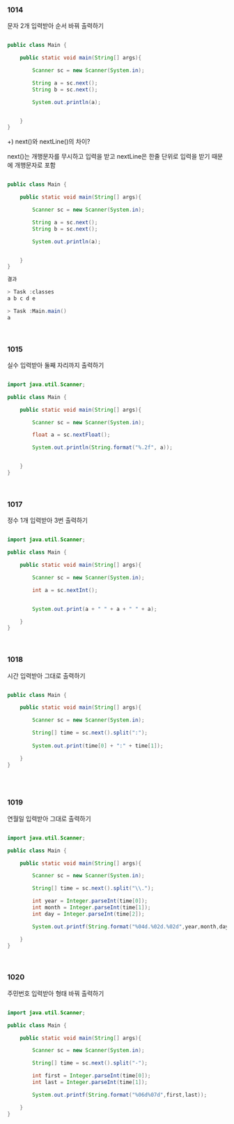 ### 1014

문자 2개 입력받아 순서 바꿔 출력하기

```java

public class Main {

    public static void main(String[] args){

        Scanner sc = new Scanner(System.in);

        String a = sc.next();
        String b = sc.next();

        System.out.println(a);


    }
}

```

+) next()와 nextLine()의 차이?
 
next()는 개행문자를 무시하고 입력을 받고 nextLine은 한줄 단위로 입력을 받기 때문에 개행문자로 포함

```java

public class Main {

    public static void main(String[] args){

        Scanner sc = new Scanner(System.in);

        String a = sc.next();
        String b = sc.next();

        System.out.println(a);


    }
}

결과

> Task :classes
a b c d e

> Task :Main.main()
a


```

<br/>

### 1015

실수 입력받아 둘째 자리까지 출력하기

```java

import java.util.Scanner;

public class Main {

    public static void main(String[] args){

        Scanner sc = new Scanner(System.in);

        float a = sc.nextFloat();

        System.out.println(String.format("%.2f", a));


    }
}


```


<br/>

### 1017

정수 1개 입력받아 3번 출력하기

```java

import java.util.Scanner;

public class Main {

    public static void main(String[] args){

        Scanner sc = new Scanner(System.in);

        int a = sc.nextInt();


        System.out.print(a + " " + a + " " + a);

    }
}

```


<br/>


### 1018

시간 입력받아 그대로 출력하기

```java

public class Main {

    public static void main(String[] args){

        Scanner sc = new Scanner(System.in);

        String[] time = sc.next().split(":");
        
        System.out.print(time[0] + ":" + time[1]);

    }
}



```


<br/>

### 1019

연월일 입력받아 그대로 출력하기

```java

import java.util.Scanner;

public class Main {

    public static void main(String[] args){

        Scanner sc = new Scanner(System.in);

        String[] time = sc.next().split("\\.");

        int year = Integer.parseInt(time[0]);
        int month = Integer.parseInt(time[1]);
        int day = Integer.parseInt(time[2]);

        System.out.printf(String.format("%04d.%02d.%02d",year,month,day));

    }
}


```

<br/>

### 1020

주민번호 입력받아 형태 바꿔 출력하기

```java

import java.util.Scanner;

public class Main {

    public static void main(String[] args){

        Scanner sc = new Scanner(System.in);

        String[] time = sc.next().split("-");

        int first = Integer.parseInt(time[0]);
        int last = Integer.parseInt(time[1]);

        System.out.printf(String.format("%06d%07d",first,last));

    }
}

```


























